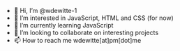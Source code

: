 - 👋 Hi, I’m @wdewitte-1
- 👀 I’m interested in JavaScript, HTML and CSS (for now)
- 🌱 I’m currently learning JavaScript
- 💞️ I’m looking to collaborate on interesting projects
- 📫 How to reach me wdewitte[at]pm[dot]me

<!---
wdewitte-1/wdewitte-1 is a ✨ special ✨ repository because its `README.md` (this file) appears on your GitHub profile.
You can click the Preview link to take a look at your changes.
--->
